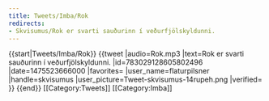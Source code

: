 ```yaml
---
title: Tweets/Imba/Rok
redirects:
- Skvisumus/Rok er svarti sauðurinn í veðurfjölskyldunni.
---
```


{{start|Tweets/Imba/Rok}}
{{tweet
|audio=Rok.mp3
|text=Rok er svarti sauðurinn í veðurfjölskyldunni.
|id=783029128605802496
|date=1475523666000
|favorites=
|user_name=flaturpilsner
|handle=skvisumus
|user_picture=Tweet-skvisumus-14rupeh.png
|verified=
}}
{{end}}<noinclude>
[[Category:Tweets]]
[[Category:Imba]]
</noinclude>